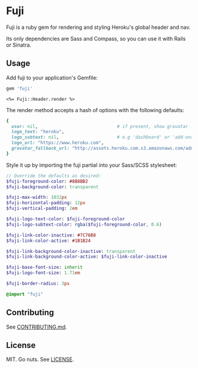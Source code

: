 Fuji
====

Fuji is a ruby gem for rendering and styling Heroku's global header and nav.

Its only dependencies are Sass and Compass, so you can use it with Rails or Sinatra.

Usage
-----

Add fuji to your application's Gemfile:

```ruby
gem 'fuji'
```

```erb
<%= Fuji::Header.render %>
```

The render method accepts a hash of options with the following defaults:

```ruby
{
  user: nil,                              # if present, show gravatar
  logo_text: "heroku",
  logo_subtext: nil,                      # e.g 'dashboard' or 'add-ons'
  logo_url: "https://www.heroku.com",
  gravatar_fallback_url: "http://assets.heroku.com.s3.amazonaws.com/addons.heroku.com/gravatar_default.png"
}
```

Style it up by importing the fuji partial into your Sass/SCSS stylesheet:

```sass
// Override the defaults as desired:
$fuji-foreground-color: #8B8BB2
$fuji-background-color: transparent

$fuji-max-width: 1032px
$fuji-horizontal-padding: 12px
$fuji-vertical-padding: 2em

$fuji-logo-text-color: $fuji-foreground-color
$fuji-logo-subtext-color: rgba($fuji-foreground-color, 0.6)

$fuji-link-color-inactive: #7C76B8
$fuji-link-color-active: #1B1B24

$fuji-link-background-color-inactive: transparent
$fuji-link-background-color-active: $fuji-link-color-inactive

$fuji-base-font-size: inherit
$fuji-logo-font-size: 1.71em

$fuji-border-radius: 3px

@import "fuji"
```

## Contributing

See [CONTRIBUTING.md](CONTRIBUTING.md).

## License

MIT. Go nuts. See [LICENSE](LICENSE).
